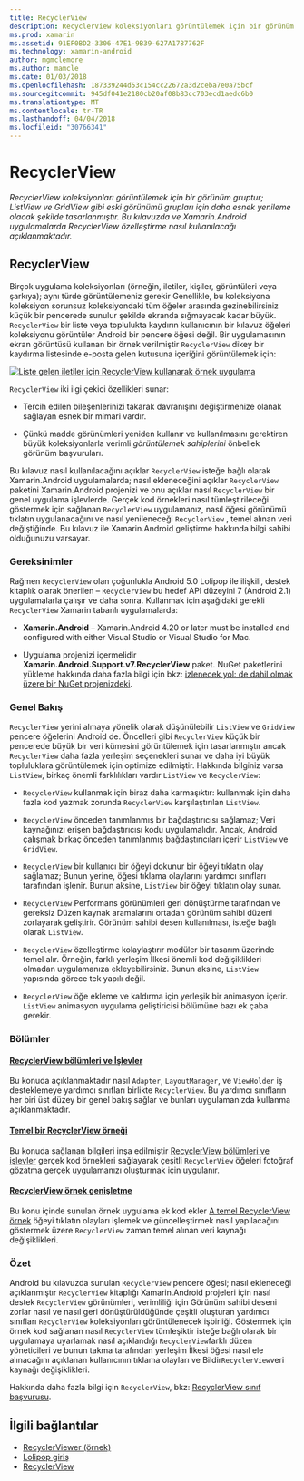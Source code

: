 ```yaml
---
title: RecyclerView
description: RecyclerView koleksiyonları görüntülemek için bir görünüm gruptur; ListView ve GridView gibi eski görünümü grupları için daha esnek yenileme olacak şekilde tasarlanmıştır.  Bu kılavuzda ve Xamarin.Android uygulamalarda RecyclerView özelleştirme nasıl kullanılacağı açıklanmaktadır.
ms.prod: xamarin
ms.assetid: 91EF0BD2-3306-47E1-9B39-627A1787762F
ms.technology: xamarin-android
author: mgmclemore
ms.author: mamcle
ms.date: 01/03/2018
ms.openlocfilehash: 187339244d53c154cc22672a3d2ceba7e0a75bcf
ms.sourcegitcommit: 945df041e2180cb20af08b83cc703ecd1aedc6b0
ms.translationtype: MT
ms.contentlocale: tr-TR
ms.lasthandoff: 04/04/2018
ms.locfileid: "30766341"
---
```

# <a name="recyclerview"></a>RecyclerView

_RecyclerView koleksiyonları görüntülemek için bir görünüm gruptur; ListView ve GridView gibi eski görünümü grupları için daha esnek yenileme olacak şekilde tasarlanmıştır.  Bu kılavuzda ve Xamarin.Android uygulamalarda RecyclerView özelleştirme nasıl kullanılacağı açıklanmaktadır._

## <a name="recyclerview"></a>RecyclerView

Birçok uygulama koleksiyonları (örneğin, iletiler, kişiler, görüntüleri veya şarkıya); aynı türde görüntülemeniz gerekir Genellikle, bu koleksiyona koleksiyon sorunsuz koleksiyondaki tüm öğeler arasında gezinebilirsiniz küçük bir pencerede sunulur şekilde ekranda sığmayacak kadar büyük.
`RecyclerView` bir liste veya toplulukta kaydırın kullanıcının bir kılavuz öğeleri koleksiyonu görüntüler Android bir pencere öğesi değil. Bir uygulamasının ekran görüntüsü kullanan bir örnek verilmiştir `RecyclerView` dikey bir kaydırma listesinde e-posta gelen kutusuna içeriğini görüntülemek için:

[![Liste gelen iletiler için RecyclerView kullanarak örnek uygulama](images/01-recyclerview-example-sml.png)](images/01-recyclerview-example.png#lightbox)

`RecyclerView` iki ilgi çekici özellikleri sunar:

-  Tercih edilen bileşenlerinizi takarak davranışını değiştirmenize olanak sağlayan esnek bir mimari vardır.

-  Çünkü madde görünümleri yeniden kullanır ve kullanılmasını gerektiren büyük koleksiyonlarla verimli *görüntülemek sahiplerini* önbellek görünüm başvuruları.

Bu kılavuz nasıl kullanılacağını açıklar `RecyclerView` isteğe bağlı olarak Xamarin.Android uygulamalarda; nasıl ekleneceğini açıklar `RecyclerView` paketini Xamarin.Android projenizi ve onu açıklar nasıl `RecyclerView` bir genel uygulama işlevlerde. Gerçek kod örnekleri nasıl tümleştirileceği göstermek için sağlanan `RecyclerView` uygulamanız, nasıl öğesi görünümü tıklatın uygulanacağını ve nasıl yenileneceği `RecyclerView` , temel alınan veri değiştiğinde. Bu kılavuz ile Xamarin.Android geliştirme hakkında bilgi sahibi olduğunuzu varsayar.


### <a name="requirements"></a>Gereksinimler

Rağmen `RecyclerView` olan çoğunlukla Android 5.0 Lolipop ile ilişkili, destek kitaplık olarak önerilen &ndash; `RecyclerView` bu hedef API düzeyini 7 (Android 2.1) uygulamalarla çalışır ve daha sonra. Kullanmak için aşağıdaki gerekli `RecyclerView` Xamarin tabanlı uygulamalarda:

-  **Xamarin.Android** &ndash; Xamarin.Android 4.20 or later must be installed and configured with either Visual Studio or Visual Studio for Mac.

-  Uygulama projenizi içermelidir **Xamarin.Android.Support.v7.RecyclerView** paket. NuGet paketlerini yükleme hakkında daha fazla bilgi için bkz: [izlenecek yol: de dahil olmak üzere bir NuGet projenizdeki](https://docs.microsoft.com/visualstudio/mac/nuget-walkthrough).


### <a name="overview"></a>Genel Bakış

`RecyclerView` yerini almaya yönelik olarak düşünülebilir `ListView` ve `GridView` pencere öğelerini Android de. Öncelleri gibi `RecyclerView` küçük bir pencerede büyük bir veri kümesini görüntülemek için tasarlanmıştır ancak `RecyclerView` daha fazla yerleşim seçenekleri sunar ve daha iyi büyük topluluklara görüntülemek için optimize edilmiştir. Hakkında bilginiz varsa `ListView`, birkaç önemli farklılıkları vardır `ListView` ve `RecyclerView`:

-   `RecyclerView` kullanmak için biraz daha karmaşıktır: kullanmak için daha fazla kod yazmak zorunda `RecyclerView` karşılaştırılan `ListView`.

-   `RecyclerView` önceden tanımlanmış bir bağdaştırıcısı sağlamaz; Veri kaynağınızı erişen bağdaştırıcısı kodu uygulamalıdır. Ancak, Android çalışmak birkaç önceden tanımlanmış bağdaştırıcıları içerir `ListView` ve `GridView`.

-   `RecyclerView` bir kullanıcı bir öğeyi dokunur bir öğeyi tıklatın olay sağlamaz; Bunun yerine, öğesi tıklama olaylarını yardımcı sınıfları tarafından işlenir. Bunun aksine, `ListView` bir öğeyi tıklatın olay sunar.

-   `RecyclerView` Performans görünümleri geri dönüştürme tarafından ve gereksiz Düzen kaynak aramalarını ortadan görünüm sahibi düzeni zorlayarak geliştirir. Görünüm sahibi desen kullanılması, isteğe bağlı olarak `ListView`.

-   `RecyclerView` özelleştirme kolaylaştırır modüler bir tasarım üzerinde temel alır. Örneğin, farklı yerleşim İlkesi önemli kod değişiklikleri olmadan uygulamanıza ekleyebilirsiniz.
    Bunun aksine, `ListView` yapısında görece tek yapılı değil.

-   `RecyclerView` öğe ekleme ve kaldırma için yerleşik bir animasyon içerir. `ListView` animasyon uygulama geliştiricisi bölümüne bazı ek çaba gerekir.


### <a name="sections"></a>Bölümler

#### <a name="recyclerview-parts-and-functionalityandroiduser-interfacelayoutsrecycler-viewparts-and-functionalitymd"></a>[RecyclerView bölümleri ve İşlevler](~/android/user-interface/layouts/recycler-view/parts-and-functionality.md)

Bu konuda açıklanmaktadır nasıl `Adapter`, `LayoutManager`, ve `ViewHolder` iş desteklemeye yardımcı sınıfları birlikte `RecyclerView`.
Bu yardımcı sınıfların her biri üst düzey bir genel bakış sağlar ve bunları uygulamanızda kullanma açıklanmaktadır.

#### <a name="a-basic-recyclerview-exampleandroiduser-interfacelayoutsrecycler-viewrecyclerview-examplemd"></a>[Temel bir RecyclerView örneği](~/android/user-interface/layouts/recycler-view/recyclerview-example.md)

Bu konuda sağlanan bilgileri inşa edilmiştir [RecyclerView bölümleri ve işlevler](~/android/user-interface/layouts/recycler-view/parts-and-functionality.md) gerçek kod örnekleri sağlayarak çeşitli `RecyclerView` öğeleri fotoğraf gözatma gerçek uygulamanızı oluşturmak için uygulanır.

#### <a name="extending-the-recyclerview-exampleandroiduser-interfacelayoutsrecycler-viewextending-the-examplemd"></a>[RecyclerView örnek genişletme](~/android/user-interface/layouts/recycler-view/extending-the-example.md)

Bu konu içinde sunulan örnek uygulama ek kod ekler [A temel RecyclerView örnek](~/android/user-interface/layouts/recycler-view/recyclerview-example.md) öğeyi tıklatın olayları işlemek ve güncelleştirmek nasıl yapılacağını göstermek üzere `RecyclerView` zaman temel alınan veri kaynağı değişiklikleri.


### <a name="summary"></a>Özet

Android bu kılavuzda sunulan `RecyclerView` pencere öğesi; nasıl ekleneceği açıklanmıştır `RecyclerView` kitaplığı Xamarin.Android projeleri için nasıl destek `RecyclerView` görünümleri, verimliliği için Görünüm sahibi deseni zorlar nasıl ve nasıl geri dönüştürüldüğünde çeşitli oluşturan yardımcı sınıfları `RecyclerView` koleksiyonları görüntülenecek işbirliği. Göstermek için örnek kod sağlanan nasıl `RecyclerView` tümleşiktir isteğe bağlı olarak bir uygulamaya uyarlamak nasıl açıklandığı `RecyclerView`farklı düzen yöneticileri ve bunun takma tarafından yerleşim İlkesi öğesi nasıl ele alınacağını açıklanan kullanıcının tıklama olayları ve Bildir`RecyclerView`veri kaynağı değişiklikleri.

Hakkında daha fazla bilgi için `RecyclerView`, bkz: [RecyclerView sınıf başvurusu](https://developer.android.com/reference/android/support/v7/widget/RecyclerView.html).


## <a name="related-links"></a>İlgili bağlantılar

- [RecyclerViewer (örnek)](https://developer.xamarin.com/samples/monodroid/android5.0/RecyclerViewer)
- [Lolipop giriş](~/android/platform/lollipop.md)
- [RecyclerView](https://developer.android.com/reference/android/support/v7/widget/RecyclerView.html)
